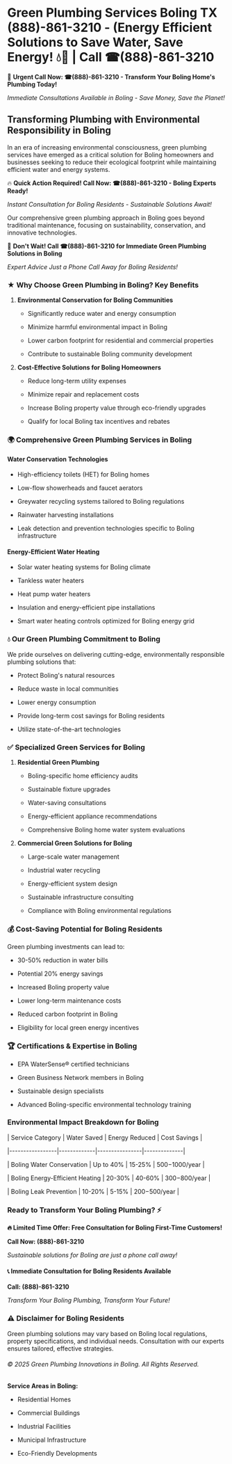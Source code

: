 # Green Plumbing Services Boling TX (888)-861-3210 - (Energy Efficient Solutions to Save Water, Save Energy! 💧🌿 | Call ☎(888)-861-3210

🚨 **Urgent Call Now: ☎(888)-861-3210 - Transform Your Boling Home's Plumbing Today!**
*Immediate Consultations Available in Boling - Save Money, Save the Planet!*

## Transforming Plumbing with Environmental Responsibility in Boling

In an era of increasing environmental consciousness, green plumbing services have emerged as a critical solution for Boling homeowners and businesses seeking to reduce their ecological footprint while maintaining efficient water and energy systems. 

🔥 **Quick Action Required! Call Now: ☎(888)-861-3210 - Boling Experts Ready!**
*Instant Consultation for Boling Residents - Sustainable Solutions Await!*

Our comprehensive green plumbing approach in Boling goes beyond traditional maintenance, focusing on sustainability, conservation, and innovative technologies.

🚨 **Don't Wait! Call ☎(888)-861-3210 for Immediate Green Plumbing Solutions in Boling**
*Expert Advice Just a Phone Call Away for Boling Residents!*

### ★ Why Choose Green Plumbing in Boling? Key Benefits

1. **Environmental Conservation for Boling Communities** 
   - Significantly reduce water and energy consumption
   - Minimize harmful environmental impact in Boling
   - Lower carbon footprint for residential and commercial properties
   - Contribute to sustainable Boling community development

2. **Cost-Effective Solutions for Boling Homeowners** 
   - Reduce long-term utility expenses
   - Minimize repair and replacement costs
   - Increase Boling property value through eco-friendly upgrades
   - Qualify for local Boling tax incentives and rebates

### 🌍 Comprehensive Green Plumbing Services in Boling

#### Water Conservation Technologies
- High-efficiency toilets (HET) for Boling homes
- Low-flow showerheads and faucet aerators
- Greywater recycling systems tailored to Boling regulations
- Rainwater harvesting installations
- Leak detection and prevention technologies specific to Boling infrastructure

#### Energy-Efficient Water Heating
- Solar water heating systems for Boling climate
- Tankless water heaters
- Heat pump water heaters
- Insulation and energy-efficient pipe installations
- Smart water heating controls optimized for Boling energy grid

### 💧 Our Green Plumbing Commitment to Boling

We pride ourselves on delivering cutting-edge, environmentally responsible plumbing solutions that:
- Protect Boling's natural resources
- Reduce waste in local communities
- Lower energy consumption
- Provide long-term cost savings for Boling residents
- Utilize state-of-the-art technologies

### ✅ Specialized Green Services for Boling

1. **Residential Green Plumbing**
   - Boling-specific home efficiency audits
   - Sustainable fixture upgrades
   - Water-saving consultations
   - Energy-efficient appliance recommendations
   - Comprehensive Boling home water system evaluations

2. **Commercial Green Solutions for Boling**
   - Large-scale water management
   - Industrial water recycling
   - Energy-efficient system design
   - Sustainable infrastructure consulting
   - Compliance with Boling environmental regulations

### 💰 Cost-Saving Potential for Boling Residents

Green plumbing investments can lead to:
- 30-50% reduction in water bills
- Potential 20% energy savings
- Increased Boling property value
- Lower long-term maintenance costs
- Reduced carbon footprint in Boling
- Eligibility for local green energy incentives

### 🏆 Certifications & Expertise in Boling

- EPA WaterSense® certified technicians
- Green Business Network members in Boling
- Sustainable design specialists
- Advanced Boling-specific environmental technology training

### Environmental Impact Breakdown for Boling

| Service Category | Water Saved | Energy Reduced | Cost Savings |
|-----------------|-------------|----------------|--------------|
| Boling Water Conservation | Up to 40% | 15-25% | $500-$1000/year |
| Boling Energy-Efficient Heating | 20-30% | 40-60% | $300-$800/year |
| Boling Leak Prevention | 10-20% | 5-15% | $200-$500/year |

### Ready to Transform Your Boling Plumbing? ⚡

**🔥 Limited Time Offer: Free Consultation for Boling First-Time Customers!**

**Call Now: (888)-861-3210**
*Sustainable solutions for Boling are just a phone call away!*

#### 📞 Immediate Consultation for Boling Residents Available

**Call: (888)-861-3210**
*Transform Your Boling Plumbing, Transform Your Future!*

### ⚠️ Disclaimer for Boling Residents

Green plumbing solutions may vary based on Boling local regulations, property specifications, and individual needs. Consultation with our experts ensures tailored, effective strategies.

###### © 2025 Green Plumbing Innovations in Boling. All Rights Reserved.

**Service Areas in Boling:** 
- Residential Homes
- Commercial Buildings
- Industrial Facilities
- Municipal Infrastructure
- Eco-Friendly Developments